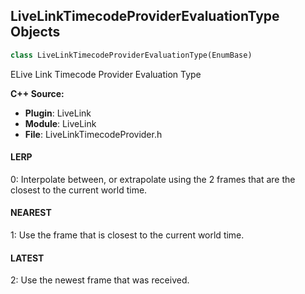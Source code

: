 ## LiveLinkTimecodeProviderEvaluationType Objects

```python
class LiveLinkTimecodeProviderEvaluationType(EnumBase)
```

ELive Link Timecode Provider Evaluation Type

**C++ Source:**

- **Plugin**: LiveLink
- **Module**: LiveLink
- **File**: LiveLinkTimecodeProvider.h

<a id="unreal.LiveLinkTimecodeProviderEvaluationType.LERP"></a>

#### LERP

0: Interpolate between, or extrapolate using the 2 frames that are the closest to the current world time.

<a id="unreal.LiveLinkTimecodeProviderEvaluationType.NEAREST"></a>

#### NEAREST

1: Use the frame that is closest to the current world time.

<a id="unreal.LiveLinkTimecodeProviderEvaluationType.LATEST"></a>

#### LATEST

2: Use the newest frame that was received.

<a id="unreal.LiveLinkAxis"></a>
